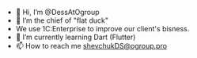 - 👋 Hi, I’m @DessAtOgroup
- 👀 I’m the chief of "flat duck"
- We use 1C:Enterprise to improve our client's bisness.
- 🌱 I’m currently learning Dart (Flutter) 
- 📫 How to reach me shevchukDS@ogroup.pro

<!---
DessAtOgroup/DessAtOgroup is a ✨ special ✨ repository because its `README.md` (this file) appears on your GitHub profile.
You can click the Preview link to take a look at your changes.
--->

